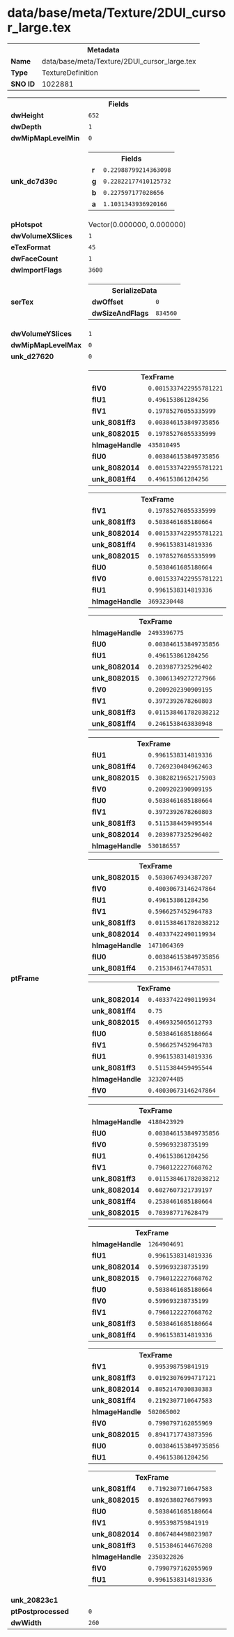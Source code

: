 <h1>data/base/meta/Texture/2DUI_cursor_large.tex</h1><table><tr><th colspan="100%">Metadata</th></tr><tr><td><b>Name</b></td><td>data/base/meta/Texture/2DUI_cursor_large.tex</td></tr><tr><td><b>Type</b></td><td>TextureDefinition</td></tr><tr><td><b>SNO ID</b></td><td>1022881</td></tr></table>

<table><tr><th colspan="100%">Fields</th></tr><tr><td><b>dwHeight</b></td><td><code>652</code></td></tr><tr><td><b>dwDepth</b></td><td><code>1</code></td></tr><tr><td><b>dwMipMapLevelMin</b></td><td><code>0</code></td></tr><tr><td><b>unk_dc7d39c</b></td><td><table><tr><th colspan="100%">Fields</th></tr><tr><td><b>r</b></td><td><code>0.22988799214363098</code></td></tr><tr><td><b>g</b></td><td><code>0.22822177410125732</code></td></tr><tr><td><b>b</b></td><td><code>0.227597177028656</code></td></tr><tr><td><b>a</b></td><td><code>1.1031343936920166</code></td></tr></table>

</td></tr><tr><td><b>pHotspot</b></td><td>Vector(0.000000, 0.000000)</td></tr><tr><td><b>dwVolumeXSlices</b></td><td><code>1</code></td></tr><tr><td><b>eTexFormat</b></td><td><code>45</code></td></tr><tr><td><b>dwFaceCount</b></td><td><code>1</code></td></tr><tr><td><b>dwImportFlags</b></td><td><code>3600</code></td></tr><tr><td><b>serTex</b></td><td><table><tr><th colspan="100%">SerializeData</th></tr><tr><td><b>dwOffset</b></td><td><code>0</code></td></tr><tr><td><b>dwSizeAndFlags</b></td><td><code>834560</code></td></tr></table>


</td></tr><tr><td><b>dwVolumeYSlices</b></td><td><code>1</code></td></tr><tr><td><b>dwMipMapLevelMax</b></td><td><code>0</code></td></tr><tr><td><b>unk_d27620</b></td><td><code>0</code></td></tr><tr><td><b>ptFrame</b></td><td><table><tr><th colspan="100%">TexFrame</th></tr><tr><td><b>flV0</b></td><td><code>0.0015337422955781221</code></td></tr><tr><td><b>flU1</b></td><td><code>0.496153861284256</code></td></tr><tr><td><b>flV1</b></td><td><code>0.19785276055335999</code></td></tr><tr><td><b>unk_8081ff3</b></td><td><code>0.003846153849735856</code></td></tr><tr><td><b>unk_8082015</b></td><td><code>0.19785276055335999</code></td></tr><tr><td><b>hImageHandle</b></td><td><code>435810495</code></td></tr><tr><td><b>flU0</b></td><td><code>0.003846153849735856</code></td></tr><tr><td><b>unk_8082014</b></td><td><code>0.0015337422955781221</code></td></tr><tr><td><b>unk_8081ff4</b></td><td><code>0.496153861284256</code></td></tr></table>


<table><tr><th colspan="100%">TexFrame</th></tr><tr><td><b>flV1</b></td><td><code>0.19785276055335999</code></td></tr><tr><td><b>unk_8081ff3</b></td><td><code>0.5038461685180664</code></td></tr><tr><td><b>unk_8082014</b></td><td><code>0.0015337422955781221</code></td></tr><tr><td><b>unk_8081ff4</b></td><td><code>0.9961538314819336</code></td></tr><tr><td><b>unk_8082015</b></td><td><code>0.19785276055335999</code></td></tr><tr><td><b>flU0</b></td><td><code>0.5038461685180664</code></td></tr><tr><td><b>flV0</b></td><td><code>0.0015337422955781221</code></td></tr><tr><td><b>flU1</b></td><td><code>0.9961538314819336</code></td></tr><tr><td><b>hImageHandle</b></td><td><code>3693230448</code></td></tr></table>


<table><tr><th colspan="100%">TexFrame</th></tr><tr><td><b>hImageHandle</b></td><td><code>2493396775</code></td></tr><tr><td><b>flU0</b></td><td><code>0.003846153849735856</code></td></tr><tr><td><b>flU1</b></td><td><code>0.496153861284256</code></td></tr><tr><td><b>unk_8082014</b></td><td><code>0.2039877325296402</code></td></tr><tr><td><b>unk_8082015</b></td><td><code>0.30061349272727966</code></td></tr><tr><td><b>flV0</b></td><td><code>0.2009202390909195</code></td></tr><tr><td><b>flV1</b></td><td><code>0.3972392678260803</code></td></tr><tr><td><b>unk_8081ff3</b></td><td><code>0.011538461782038212</code></td></tr><tr><td><b>unk_8081ff4</b></td><td><code>0.2461538463830948</code></td></tr></table>


<table><tr><th colspan="100%">TexFrame</th></tr><tr><td><b>flU1</b></td><td><code>0.9961538314819336</code></td></tr><tr><td><b>unk_8081ff4</b></td><td><code>0.7269230484962463</code></td></tr><tr><td><b>unk_8082015</b></td><td><code>0.30828219652175903</code></td></tr><tr><td><b>flV0</b></td><td><code>0.2009202390909195</code></td></tr><tr><td><b>flU0</b></td><td><code>0.5038461685180664</code></td></tr><tr><td><b>flV1</b></td><td><code>0.3972392678260803</code></td></tr><tr><td><b>unk_8081ff3</b></td><td><code>0.5115384459495544</code></td></tr><tr><td><b>unk_8082014</b></td><td><code>0.2039877325296402</code></td></tr><tr><td><b>hImageHandle</b></td><td><code>530186557</code></td></tr></table>


<table><tr><th colspan="100%">TexFrame</th></tr><tr><td><b>unk_8082015</b></td><td><code>0.5030674934387207</code></td></tr><tr><td><b>flV0</b></td><td><code>0.40030673146247864</code></td></tr><tr><td><b>flU1</b></td><td><code>0.496153861284256</code></td></tr><tr><td><b>flV1</b></td><td><code>0.5966257452964783</code></td></tr><tr><td><b>unk_8081ff3</b></td><td><code>0.011538461782038212</code></td></tr><tr><td><b>unk_8082014</b></td><td><code>0.40337422490119934</code></td></tr><tr><td><b>hImageHandle</b></td><td><code>1471064369</code></td></tr><tr><td><b>flU0</b></td><td><code>0.003846153849735856</code></td></tr><tr><td><b>unk_8081ff4</b></td><td><code>0.2153846174478531</code></td></tr></table>


<table><tr><th colspan="100%">TexFrame</th></tr><tr><td><b>unk_8082014</b></td><td><code>0.40337422490119934</code></td></tr><tr><td><b>unk_8081ff4</b></td><td><code>0.75</code></td></tr><tr><td><b>unk_8082015</b></td><td><code>0.4969325065612793</code></td></tr><tr><td><b>flU0</b></td><td><code>0.5038461685180664</code></td></tr><tr><td><b>flV1</b></td><td><code>0.5966257452964783</code></td></tr><tr><td><b>flU1</b></td><td><code>0.9961538314819336</code></td></tr><tr><td><b>unk_8081ff3</b></td><td><code>0.5115384459495544</code></td></tr><tr><td><b>hImageHandle</b></td><td><code>3232074485</code></td></tr><tr><td><b>flV0</b></td><td><code>0.40030673146247864</code></td></tr></table>


<table><tr><th colspan="100%">TexFrame</th></tr><tr><td><b>hImageHandle</b></td><td><code>4180423929</code></td></tr><tr><td><b>flU0</b></td><td><code>0.003846153849735856</code></td></tr><tr><td><b>flV0</b></td><td><code>0.599693238735199</code></td></tr><tr><td><b>flU1</b></td><td><code>0.496153861284256</code></td></tr><tr><td><b>flV1</b></td><td><code>0.7960122227668762</code></td></tr><tr><td><b>unk_8081ff3</b></td><td><code>0.011538461782038212</code></td></tr><tr><td><b>unk_8082014</b></td><td><code>0.6027607321739197</code></td></tr><tr><td><b>unk_8081ff4</b></td><td><code>0.2538461685180664</code></td></tr><tr><td><b>unk_8082015</b></td><td><code>0.703987717628479</code></td></tr></table>


<table><tr><th colspan="100%">TexFrame</th></tr><tr><td><b>hImageHandle</b></td><td><code>1264904691</code></td></tr><tr><td><b>flU1</b></td><td><code>0.9961538314819336</code></td></tr><tr><td><b>unk_8082014</b></td><td><code>0.599693238735199</code></td></tr><tr><td><b>unk_8082015</b></td><td><code>0.7960122227668762</code></td></tr><tr><td><b>flU0</b></td><td><code>0.5038461685180664</code></td></tr><tr><td><b>flV0</b></td><td><code>0.599693238735199</code></td></tr><tr><td><b>flV1</b></td><td><code>0.7960122227668762</code></td></tr><tr><td><b>unk_8081ff3</b></td><td><code>0.5038461685180664</code></td></tr><tr><td><b>unk_8081ff4</b></td><td><code>0.9961538314819336</code></td></tr></table>


<table><tr><th colspan="100%">TexFrame</th></tr><tr><td><b>flV1</b></td><td><code>0.995398759841919</code></td></tr><tr><td><b>unk_8081ff3</b></td><td><code>0.01923076994717121</code></td></tr><tr><td><b>unk_8082014</b></td><td><code>0.8052147030830383</code></td></tr><tr><td><b>unk_8081ff4</b></td><td><code>0.2192307710647583</code></td></tr><tr><td><b>hImageHandle</b></td><td><code>502065002</code></td></tr><tr><td><b>flV0</b></td><td><code>0.7990797162055969</code></td></tr><tr><td><b>unk_8082015</b></td><td><code>0.8941717743873596</code></td></tr><tr><td><b>flU0</b></td><td><code>0.003846153849735856</code></td></tr><tr><td><b>flU1</b></td><td><code>0.496153861284256</code></td></tr></table>


<table><tr><th colspan="100%">TexFrame</th></tr><tr><td><b>unk_8081ff4</b></td><td><code>0.7192307710647583</code></td></tr><tr><td><b>unk_8082015</b></td><td><code>0.8926380276679993</code></td></tr><tr><td><b>flU0</b></td><td><code>0.5038461685180664</code></td></tr><tr><td><b>flV1</b></td><td><code>0.995398759841919</code></td></tr><tr><td><b>unk_8082014</b></td><td><code>0.8067484498023987</code></td></tr><tr><td><b>unk_8081ff3</b></td><td><code>0.5153846144676208</code></td></tr><tr><td><b>hImageHandle</b></td><td><code>2350322826</code></td></tr><tr><td><b>flV0</b></td><td><code>0.7990797162055969</code></td></tr><tr><td><b>flU1</b></td><td><code>0.9961538314819336</code></td></tr></table>


</td></tr><tr><td><b>unk_20823c1</b></td><td></td></tr><tr><td><b>ptPostprocessed</b></td><td><code>0</code></td></tr><tr><td><b>dwWidth</b></td><td><code>260</code></td></tr></table>

